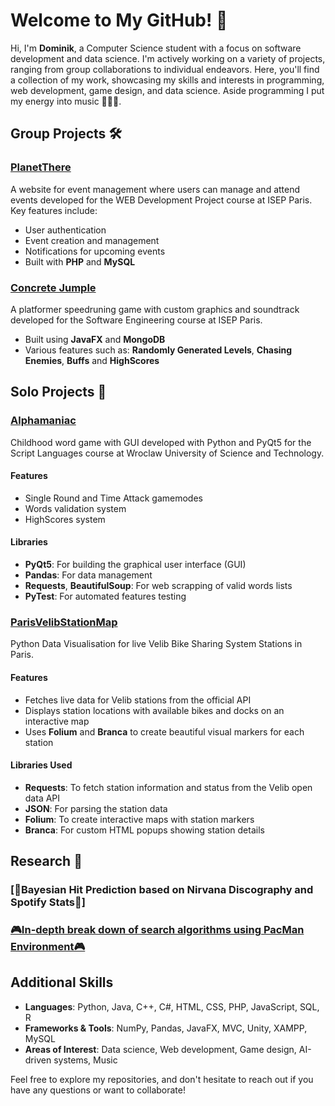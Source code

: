 # Welcome to My GitHub! 👋

Hi, I'm **Dominik**, a Computer Science student with a focus on software development and data science. I'm actively working on a variety of projects, ranging from group collaborations to individual endeavors. Here, you'll find a collection of my work, showcasing my skills and interests in programming, web development, game design, and data science. Aside programming I put my energy into music 🎸🎸🎸.

## Group Projects 🛠️

### [PlanetThere](https://github.com/banacchini/PlanetThere)
A website for event management where users can manage and attend events developed for the WEB Development Project course at ISEP Paris. Key features include:
- User authentication
- Event creation and management
- Notifications for upcoming events
- Built with **PHP** and **MySQL**

### [Concrete Jumple](https://github.com/kjanus03/concrete-jumple)
A platformer speedruning game with custom graphics and soundtrack developed for the Software Engineering course at ISEP Paris.
- Built using **JavaFX** and **MongoDB**
- Various features such as: **Randomly Generated Levels**, **Chasing Enemies**, **Buffs** and **HighScores**

## Solo Projects 🚀

### [Alphamaniac](https://github.com/banacchini/Alphamaniac)
Childhood word game with GUI developed with Python and PyQt5 for the Script Languages course at Wroclaw University of Science and Technology.

#### Features
- Single Round and Time Attack gamemodes
- Words validation system
- HighScores system

#### Libraries
- **PyQt5**: For building the graphical user interface (GUI)
- **Pandas**: For data management
- **Requests**, **BeautifulSoup**: For web scrapping of valid words lists
- **PyTest**: For automated features testing

### [ParisVelibStationMap](https://github.com/banacchini/ParisVelibStationMap)
Python Data Visualisation for live Velib Bike Sharing System Stations in Paris.

#### Features
- Fetches live data for Velib stations from the official API
- Displays station locations with available bikes and docks on an interactive map
- Uses **Folium** and **Branca** to create beautiful visual markers for each station

#### Libraries Used
- **Requests**: To fetch station information and status from the Velib open data API
- **JSON**: For parsing the station data
- **Folium**: To create interactive maps with station markers
- **Branca**: For custom HTML popups showing station details



## Research 🔎

### [🎸Bayesian Hit Prediction based on Nirvana Discography and Spotify Stats🎸]
### [🎮In-depth break down of search algorithms using PacMan Environment🎮](https://github.com/banacchini/SearchAlgorithmsBreakdown)

## Additional Skills

- **Languages**: Python, Java, C++, C#, HTML, CSS, PHP, JavaScript, SQL, R
- **Frameworks & Tools**: NumPy, Pandas, JavaFX, MVC, Unity, XAMPP, MySQL
- **Areas of Interest**: Data science, Web development, Game design, AI-driven systems, Music

Feel free to explore my repositories, and don't hesitate to reach out if you have any questions or want to collaborate!
